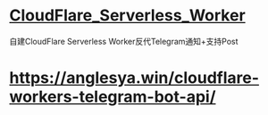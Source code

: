 # [CloudFlare_Serverless_Worker](https://1024.ee/index.php/2021/02/13/%E8%87%AA%E5%BB%BAcloudflare-serverless-worker%E5%8F%8D%E4%BB%A3telegram%E9%80%9A%E7%9F%A5%E6%94%AF%E6%8C%81post/#Worker_JS_dai_ma_-_zhu_yao_dou_hua_zai_chu_lipost_shu_ju_shang_le)
自建CloudFlare Serverless Worker反代Telegram通知+支持Post

# https://anglesya.win/cloudflare-workers-telegram-bot-api/
